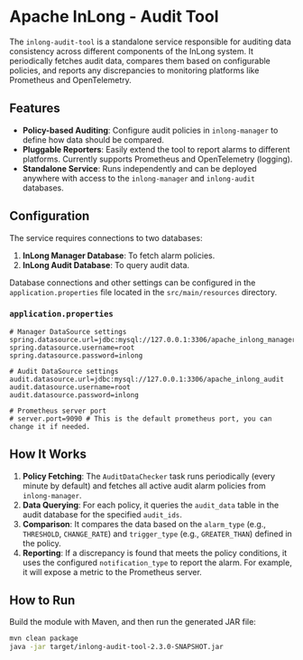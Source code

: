 # Apache InLong - Audit Tool

The `inlong-audit-tool` is a standalone service responsible for auditing data consistency across different components of the InLong system. It periodically fetches audit data, compares them based on configurable policies, and reports any discrepancies to monitoring platforms like Prometheus and OpenTelemetry.

## Features

- **Policy-based Auditing**: Configure audit policies in `inlong-manager` to define how data should be compared.
- **Pluggable Reporters**: Easily extend the tool to report alarms to different platforms. Currently supports Prometheus and OpenTelemetry (logging).
- **Standalone Service**: Runs independently and can be deployed anywhere with access to the `inlong-manager` and `inlong-audit` databases.

## Configuration

The service requires connections to two databases:
1.  **InLong Manager Database**: To fetch alarm policies.
2.  **InLong Audit Database**: To query audit data.

Database connections and other settings can be configured in the `application.properties` file located in the `src/main/resources` directory.

### `application.properties`

```properties
# Manager DataSource settings
spring.datasource.url=jdbc:mysql://127.0.0.1:3306/apache_inlong_manager
spring.datasource.username=root
spring.datasource.password=inlong

# Audit DataSource settings
audit.datasource.url=jdbc:mysql://127.0.0.1:3306/apache_inlong_audit
audit.datasource.username=root
audit.datasource.password=inlong

# Prometheus server port
# server.port=9090 # This is the default prometheus port, you can change it if needed.
```

## How It Works

1.  **Policy Fetching**: The `AuditDataChecker` task runs periodically (every minute by default) and fetches all active audit alarm policies from `inlong-manager`.
2.  **Data Querying**: For each policy, it queries the `audit_data` table in the audit database for the specified `audit_ids`.
3.  **Comparison**: It compares the data based on the `alarm_type` (e.g., `THRESHOLD`, `CHANGE_RATE`) and `trigger_type` (e.g., `GREATER_THAN`) defined in the policy.
4.  **Reporting**: If a discrepancy is found that meets the policy conditions, it uses the configured `notification_type` to report the alarm. For example, it will expose a metric to the Prometheus server.

## How to Run

Build the module with Maven, and then run the generated JAR file:

```bash
mvn clean package
java -jar target/inlong-audit-tool-2.3.0-SNAPSHOT.jar
``` 